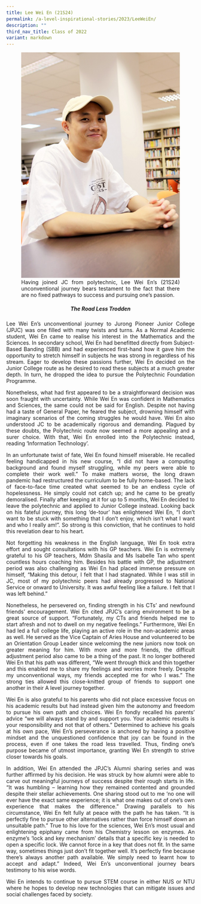 ```yaml
---
title: Lee Wei En (21S24)
permalink: /a-level-inspirational-stories/2023/LeeWeiEn/
description: ""
third_nav_title: Class of 2022
variant: markdown
---
```

<div align="justify">

<figure>
<img src="/images/Accomplishment/2023%20inspiring/5Lee Wei En.jpg">
<figcaption>Having joined JC from polytechnic, Lee Wei En’s (21S24) unconventional journey bears testament to the fact that there are no fixed pathways to success and pursuing one’s passion.</figcaption></figure>

<center><h5>  The Road Less Trodden</h5></center>
	
<p>Lee Wei En’s unconventional journey to Jurong Pioneer Junior College (JPJC) was one filled with many twists and turns. As a Normal Academic student, Wei En came to realise his interest in the Mathematics and the Sciences. In secondary school, Wei En had benefitted directly from Subject-Based Banding (SBB) and had experienced first-hand how it gave him the opportunity to stretch himself in subjects he was strong in regardless of his stream. Eager to develop these passions further, Wei En decided on the Junior College route as he desired to read these subjects at a much greater depth. In turn, he dropped the idea to pursue the Polytechnic Foundation Programme.</p>

<p>Nonetheless, what had first appeared to be a straightforward decision was soon fraught with uncertainty. While Wei En was confident in Mathematics and Sciences, the same could not be said for English. Despite not having had a taste of General Paper, he feared the subject, drowning himself with imaginary scenarios of the coming struggles he would have. Wei En also understood JC to be academically rigorous and demanding. Plagued by these doubts, the Polytechnic route now seemed a more appealing and a surer choice. With that, Wei En enrolled into the Polytechnic instead, reading ‘Information Technology’.</p>

<p>In an unfortunate twist of fate, Wei En found himself miserable. He recalled feeling handicapped in his new course, “I did not have a computing background and found myself struggling, while my peers were able to complete their work well.” To make matters worse, the long drawn pandemic had restructured the curriculum to be fully home-based. The lack of face-to-face time created what seemed to be an endless cycle of hopelessness. He simply could not catch up; and he came to be greatly demoralised. Finally after keeping at it for up to 5 months, Wei En decided to leave the polytechnic and applied to Junior College instead. Looking back on his fateful journey, this long ‘de-tour’ has enlightened Wei En, “I don’t want to be stuck with something that I don’t enjoy, which isn’t what I want and who I really am!”. So strong is this conviction, that he continues to hold this revelation dear to his heart.</p>

<p>Not forgetting his weakness in the English language, Wei En took extra effort and sought consultations with his GP teachers. Wei En is extremely grateful to his GP teachers, Mdm Shasila and Ms Isabelle Tan who spent countless hours coaching him. Besides his battle with GP, the adjustment period was also challenging as Wei En had placed immense pressure on himself, “Making this detour, I felt that I had stagnated. While I was still in JC, most of my polytechnic peers had already progressed to National Service or onward to University. It was awful feeling like a failure. I felt that I was left behind.”</p>

<p>Nonetheless, he persevered on, finding strength in his CTs’ and newfound friends’ encouragement. Wei En cited JPJC’s caring environment to be a great source of support. “Fortunately, my CTs and friends helped me to start afresh and not to dwell on my negative feelings.” Furthermore, Wei En had led a full college life, playing an active role in the non-academic areas as well. He served as the Vice Captain of Aries House and volunteered to be an Orientation Group Leader since welcoming the new juniors now took on greater meaning for him. With more and more friends, the difficult adjustment period also came to be a thing of the past. It no longer bothered Wei En that his path was different, “We went through thick and thin together and this enabled me to share my feelings and worries more freely. Despite my unconventional ways, my friends accepted me for who I was.” The strong ties allowed this close-knitted group of friends to support one another in their A level journey together.</p>

<p>Wei En is also grateful to his parents who did not place excessive focus on his academic results but had instead given him the autonomy and freedom to pursue his own path and choices. Wei En fondly recalled his parents’ advice “we will always stand by and support you. Your academic results is your responsibility and not that of others.” Determined to achieve his goals at his own pace, Wei En’s perseverance is anchored by having a positive mindset and the unquestioned confidence that joy can be found in the process, even if one takes the road less travelled. Thus, finding one’s purpose became of utmost importance, granting Wei En strength to strive closer towards his goals.</p>

<p>In addition, Wei En attended the JPJC’s Alumni sharing series and was further affirmed by his decision. He was struck by how alumni were able to carve out meaningful journeys of success despite their rough starts in life. “It was humbling – learning how they remained contented and grounded despite their stellar achievements. One sharing stood out to me ‘no one will ever have the exact same experience; it is what one makes out of one’s own experience that makes the difference.” Drawing parallels to his circumstance, Wei En felt fully at peace with the path he has taken. “It is perfectly fine to pursue other alternatives rather than force himself down an unsuitable path.” True to his love for the sciences, Wei En’s most usual and enlightening epiphany came from his Chemistry lesson on enzymes. An enzyme’s ‘lock and key mechanism’ details that a specific key is needed to open a specific lock. We cannot force in a key that does not fit. In the same way, sometimes things just don’t fit together well. It’s perfectly fine because there’s always another path available. We simply need to learnt how to accept and adapt.” Indeed, Wei En’s unconventional journey bears testimony to his wise words.</p>

<p>Wei En intends to continue to pursue STEM course in either NUS or NTU where he hopes to develop new technologies that can mitigate issues and social challenges faced by society.</p></div>